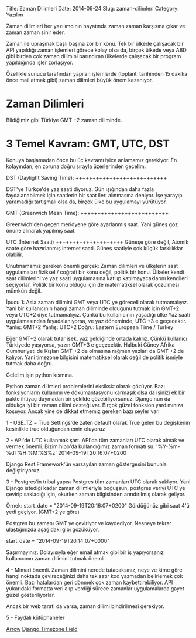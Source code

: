 Title: Zaman Dilimleri
Date: 2014-09-24
Slug: zaman-dilimleri
Category: Yazılım

Zaman dilimleri her yazılımcının hayatında zaman zaman karşısına çıkar ve zaman zaman sinir eder.

Zaman ile upraşmak başlı başına zor bir konu. Tek bir ülkede çalışacak bir API yapıldığı zaman işlemleri görece kolay olsa da,
birçok ülkede veya ABD gibi birden çok zaman dilimini barındıran ülkelerde çalışacak bir program yapıldığında işler zorlaşıyor.

Özellikle sunucu tarafından yapılan işlemlerde (toplantı tarihinden 15 dakika önce mail atmak gibi) zaman dilimleri büyük önem kazanıyor.

Zaman Dilimleri
===============

Bildiğimiz gibi Türkiye GMT +2 zaman diliminde.

3 Temel Kavram: GMT, UTC, DST
=============================

Konuya başlamadan önce bu üç kavramı iyice anlamamız gerekiyor. En kolayından, en zoruna doğru sırayla üzerlerinden geçelim:

DST (Daylight Saving Time):
+++++++++++++++++++++++++++

DST'ye Türkçe'de yaz saati diyoruz. Gün ışığından daha fazla faydalanabilmek için saatlerin bir saat ileri alınmasına deniyor.
İşe yarayıp yaramadığı tartışmalı olsa da, birçok ülke bu uygulamayı yürütüyor.

GMT (Greenwich Mean Time):
++++++++++++++++++++++++++

Greenwich'den geçen meridyene göre ayarlanmış saat. Yani güneş göz önüne alınarak yapılmış saat.

UTC (İnternet Saati)
++++++++++++++++++++
Güneşe göre değil, Atomik saate göre hazırlanmış internet saati. Güneş saatiyle çok küçük farklılıklar olabilir.

Unutmamamız gereken önemli gerçek: Zaman dilimleri ve ülkelerin saat uygulamaları fiziksel / coğrafi bir konu değil, politik bir konu.
Ülkeler kendi saat dilimlerini ve yaz saati uygulamasına katılıp katılmayacaklarını kendileri seçiyorlar.
Politik bir konu olduğu için de matematiksel olarak çözülmesi mümkün değil.

İpucu 1:
Asla zaman dilimini GMT veya UTC ye göreceli olarak tutmamalıyız.
Yani bir kullanıcının hangi zaman diliminde olduğunu tutmak için GMT+2 veya UTC+2 diye tutmamalıyız.
Çünkü bu kullanıcının yaşadığı ülke Yaz saati uygulamasından fayadalanıyorsa, ve yaz döneminde, UTC +3 e geçecektir.
Yanlış: GMT+2
Yanlış: UTC+2
Doğru: Eastern European Time / Turkey

Eğer GMT+2 olarak tutar isek, yaz geldiğinde ortada kalırız. Çünkü kullanıcı Türkiyede yaşıyorsa, yazın GMT+3 e geçecektir.
Halbuki Güney Afrika Cumhuriyeti de Kışları GMT +2 de olmasına rağmen yazları da GMT +2 de kalıyor.
Yani timezone bilgisini matematiksel olarak değil de politik ismiyle tutmak daha doğru.

Gelelim işin python kısmına.

Python zaman dilimleri problemlerini eksiksiz olarak çözüyor.
Bazı fonksiyonların kullanımı ve dökümantasyonu karmaşık olsa da işinizi ek bir pakte ihtiyaç duymadan bir şekilde çözebiliyorsunuz.
Django'nun da oldukça iyi bir zaman dilimi desteği var. Birçok güzel fonksion yardımınıza koşuyor.
Ancak yine de dikkat etmemiz gereken bazı şeyler var.

1 - USE_TZ = True
Settings'de zaten default olarak True gelen bu değişkenin kesinlikle true olduğundan emin oluyoruz

2 - API'de UTC kullanmak şart.
API'da tüm zamanları UTC olarak almak ve vermek önemli. Bizim hipo'da kullandığımız zaman formatı şu:
'%Y-%m-%dT%H:%M:%S%z'
2014-09-19T20:16:07+0200

Django Rest Framework'ün varsayılan zaman göstergesini bununla değiştiriyoruz.

3 - Postgres'in tribal yapısı
Postgres tüm zamanları UTC olarak saklıyor.
Yani Django istediği kadar zaman dilimleriyle boğuşsun, postgres veriyi UTC ye çevirip sakladığı için,
okurken zaman bilgisinden arındırılmış olarak geliyor.

Örnek:
start_date = "2014-09-19T20:16:07+0200"
Gördüğünüz gibi saat 4'ü yedi geçiyor. (GMT+2 ye göre)

Postgres bu zamanı GMT ye çeviriyor ve kaydediyor. Nesneye tekrar ulaştığınızda aşağıdaki gibi gözüküyor.

start_date = "2014-09-19T20:14:07+0000"

Şaşırmayınız. Dolayısıyla eğer email atmak gibi bir iş yapıyorsanız kullanıcının zaman dilimini tutmak önemli.


4 - Mimari önemli.
Zaman dilimini nerede tutacaksınız, neye ve kime göre hangi noktada çevireceğinizi daha tek satır kod yazmadan belirlemek çok önemli.
Bazı hatalardan geri dönmek çok zaman kaybettirebiliyor.
API yukarıdaki formatta veri alıp verdiği sürece zamanlar uygulamalarda gayet güzel gösteriliyorlar.

Ancak bir web tarafı da varsa, zaman dilimi bindirilmesi gerekiyor.


5 - Faydalı kütüphaneler

[Arrow](http://crsmithdev.com/arrow/)
[Django Timezone Field](https://github.com/mfogel/django-timezone-field)
